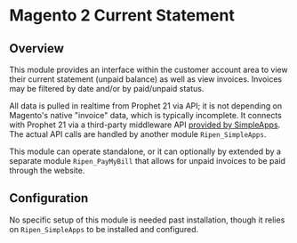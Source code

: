 Magento 2 Current Statement
==================

## Overview

This module provides an interface within the customer account area to view their current statement (unpaid balance) as well as view invoices. Invoices may be filtered by date and/or by paid/unpaid status.

All data is pulled in realtime from Prophet 21 via API; it is not depending on Magento's native "invoice" data, which is typically incomplete. It connects with Prophet 21 via a third-party middleware API [provided by SimpleApps](https://www.simpleapps.com/products/prophet-21-api). The actual API calls are handled by another module `Ripen_SimpleApps`.

This module can operate standalone, or it can optionally by extended by a separate module `Ripen_PayMyBill` that allows for unpaid invoices to be paid through the website.

## Configuration

No specific setup of this module is needed past installation, though it relies on `Ripen_SimpleApps` to be installed and configured.
